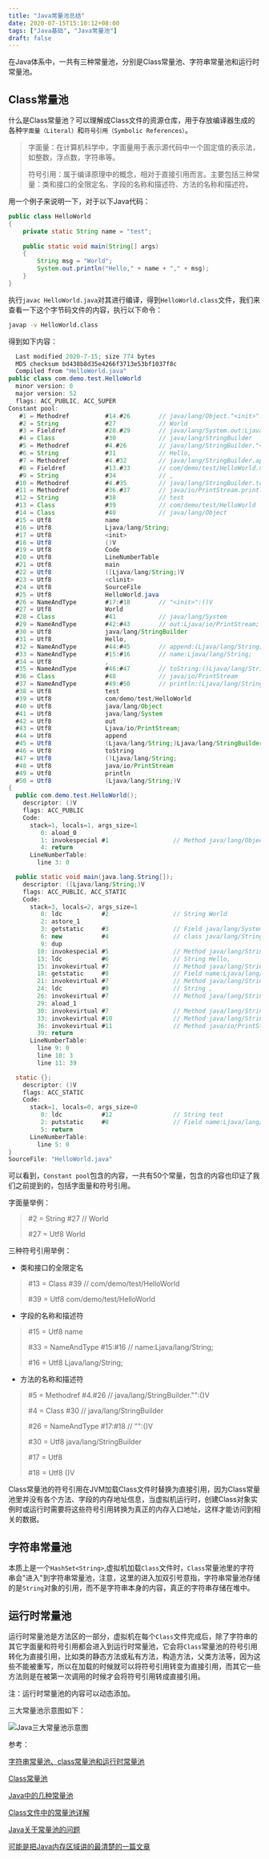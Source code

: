 ```yaml
---
title: "Java常量池总结"
date: 2020-07-15T15:10:12+08:00
tags: ["Java基础", "Java常量池"]
draft: false
---
```


在Java体系中，一共有三种常量池，分别是Class常量池、字符串常量池和运行时常量池。

## Class常量池

什么是Class常量池？可以理解成Class文件的资源仓库，用于存放编译器生成的各种`字面量（Literal）`和`符号引用（Symbolic References）`。

> 字面量：在计算机科学中，字面量用于表示源代码中一个固定值的表示法，如整数，浮点数，字符串等。
>
> 符号引用：属于编译原理中的概念，相对于直接引用而言。主要包括三种常量：类和接口的全限定名、字段的名称和描述符、方法的名称和描述符。

用一个例子来说明一下，对于以下Java代码：

```java
public class HelloWorld
{
    private static String name = "test";
    
    public static void main(String[] args)
    {
        String msg = "World";
        System.out.println("Hello," + name + "," + msg);
    }
}
```

执行`javac HelloWorld.java`对其进行编译，得到`HelloWorld.class`文件，我们来查看一下这个字节码文件的内容，执行以下命令：

```bash
javap -v HelloWorld.class
```

得到如下内容：

```java
  Last modified 2020-7-15; size 774 bytes
  MD5 checksum bd438b8d35e4266f3713e53bf1037f8c
  Compiled from "HelloWorld.java"
public class com.demo.test.HelloWorld
  minor version: 0
  major version: 52
  flags: ACC_PUBLIC, ACC_SUPER
Constant pool:
   #1 = Methodref          #14.#26        // java/lang/Object."<init>":()V
   #2 = String             #27            // World
   #3 = Fieldref           #28.#29        // java/lang/System.out:Ljava/io/PrintStream;
   #4 = Class              #30            // java/lang/StringBuilder
   #5 = Methodref          #4.#26         // java/lang/StringBuilder."<init>":()V
   #6 = String             #31            // Hello,
   #7 = Methodref          #4.#32         // java/lang/StringBuilder.append:(Ljava/lang/String;)Ljava/lang/StringBuilder;
   #8 = Fieldref           #13.#33        // com/demo/test/HelloWorld.name:Ljava/lang/String;
   #9 = String             #34            // ,
  #10 = Methodref          #4.#35         // java/lang/StringBuilder.toString:()Ljava/lang/String;
  #11 = Methodref          #36.#37        // java/io/PrintStream.println:(Ljava/lang/String;)V
  #12 = String             #38            // test
  #13 = Class              #39            // com/demo/test/HelloWorld
  #14 = Class              #40            // java/lang/Object
  #15 = Utf8               name
  #16 = Utf8               Ljava/lang/String;
  #17 = Utf8               <init>
  #18 = Utf8               ()V
  #19 = Utf8               Code
  #20 = Utf8               LineNumberTable
  #21 = Utf8               main
  #22 = Utf8               ([Ljava/lang/String;)V
  #23 = Utf8               <clinit>
  #24 = Utf8               SourceFile
  #25 = Utf8               HelloWorld.java
  #26 = NameAndType        #17:#18        // "<init>":()V
  #27 = Utf8               World
  #28 = Class              #41            // java/lang/System
  #29 = NameAndType        #42:#43        // out:Ljava/io/PrintStream;
  #30 = Utf8               java/lang/StringBuilder
  #31 = Utf8               Hello,
  #32 = NameAndType        #44:#45        // append:(Ljava/lang/String;)Ljava/lang/StringBuilder;
  #33 = NameAndType        #15:#16        // name:Ljava/lang/String;
  #34 = Utf8               ,
  #35 = NameAndType        #46:#47        // toString:()Ljava/lang/String;
  #36 = Class              #48            // java/io/PrintStream
  #37 = NameAndType        #49:#50        // println:(Ljava/lang/String;)V
  #38 = Utf8               test
  #39 = Utf8               com/demo/test/HelloWorld
  #40 = Utf8               java/lang/Object
  #41 = Utf8               java/lang/System
  #42 = Utf8               out
  #43 = Utf8               Ljava/io/PrintStream;
  #44 = Utf8               append
  #45 = Utf8               (Ljava/lang/String;)Ljava/lang/StringBuilder;
  #46 = Utf8               toString
  #47 = Utf8               ()Ljava/lang/String;
  #48 = Utf8               java/io/PrintStream
  #49 = Utf8               println
  #50 = Utf8               (Ljava/lang/String;)V
{
  public com.demo.test.HelloWorld();
    descriptor: ()V
    flags: ACC_PUBLIC
    Code:
      stack=1, locals=1, args_size=1
         0: aload_0
         1: invokespecial #1                  // Method java/lang/Object."<init>":()V
         4: return
      LineNumberTable:
        line 3: 0

  public static void main(java.lang.String[]);
    descriptor: ([Ljava/lang/String;)V
    flags: ACC_PUBLIC, ACC_STATIC
    Code:
      stack=3, locals=2, args_size=1
         0: ldc           #2                  // String World
         2: astore_1
         3: getstatic     #3                  // Field java/lang/System.out:Ljava/io/PrintStream;
         6: new           #4                  // class java/lang/StringBuilder
         9: dup
        10: invokespecial #5                  // Method java/lang/StringBuilder."<init>":()V
        13: ldc           #6                  // String Hello,
        15: invokevirtual #7                  // Method java/lang/StringBuilder.append:(Ljava/lang/String;)Ljava/lang/StringBuilder;
        18: getstatic     #8                  // Field name:Ljava/lang/String;
        21: invokevirtual #7                  // Method java/lang/StringBuilder.append:(Ljava/lang/String;)Ljava/lang/StringBuilder;
        24: ldc           #9                  // String ,
        26: invokevirtual #7                  // Method java/lang/StringBuilder.append:(Ljava/lang/String;)Ljava/lang/StringBuilder;
        29: aload_1
        30: invokevirtual #7                  // Method java/lang/StringBuilder.append:(Ljava/lang/String;)Ljava/lang/StringBuilder;
        33: invokevirtual #10                 // Method java/lang/StringBuilder.toString:()Ljava/lang/String;
        36: invokevirtual #11                 // Method java/io/PrintStream.println:(Ljava/lang/String;)V
        39: return
      LineNumberTable:
        line 9: 0
        line 10: 3
        line 11: 39

  static {};
    descriptor: ()V
    flags: ACC_STATIC
    Code:
      stack=1, locals=0, args_size=0
         0: ldc           #12                 // String test
         2: putstatic     #8                  // Field name:Ljava/lang/String;
         5: return
      LineNumberTable:
        line 5: 0
}
SourceFile: "HelloWorld.java"

```

可以看到，`Constant pool`包含的内容，一共有50个常量，包含的内容也印证了我们之前提到的，包括字面量和符号引用。

字面量举例：                  

> #2 = String             #27            // World
>
>  #27 = Utf8               World

三种符号引用举例：

- 类和接口的全限定名

> #13 = Class              #39            // com/demo/test/HelloWorld
>
> #39 = Utf8               com/demo/test/HelloWorld

- 字段的名称和描述符

> #15 = Utf8               name
>
> #33 = NameAndType        #15:#16        // name:Ljava/lang/String;
>
> #16 = Utf8               Ljava/lang/String;

- 方法的名称和描述符

> #5 = Methodref          #4.#26         // java/lang/StringBuilder."<init>":()V
>
> #4 = Class              #30            // java/lang/StringBuilder
>
> #26 = NameAndType        #17:#18        // "<init>":()V
>
>  #30 = Utf8               java/lang/StringBuilder
>
> #17 = Utf8               <init>
>
>  #18 = Utf8               ()V

Class常量池的符号引用在JVM加载Class文件时替换为直接引用，因为Class常量池里并没有各个方法、字段的内存地址信息，当虚拟机运行时，创建Class对象实例时或运行时需要将这些符号引用转换为真正的内存入口地址，这样才能访问到相关的数据。

## 字符串常量池

本质上是一个`HashSet<String>`,虚拟机加载`Class`文件时，`Class`常量池里的字符串会"进入"到字符串常量池，注意，这里的进入加双引号意指，字符串常量池存储的是`String`对象的引用，而不是字符串本身的内容，真正的字符串存储在堆中。

## 运行时常量池

运行时常量池是方法区的一部分，虚拟机在每个`Class`文件完成后，除了字符串的其它字面量和符号引用都会进入到运行时常量池，它会将`Class`常量池的符号引用转化为直接引用，比如类的静态方法或私有方法，构造方法，父类方法等，因为这些不能被重写，所以在加载的时候就可以将符号引用转变为直接引用，而其它一些方法则是在被第一次调用的时候才会将符号引用转成直接引用。

注：运行时常量池的内容可以动态添加。

三大常量池示意图如下：

![Java三大常量池示意图](/java/img/Java常量池的区别.png)

参考：

[字符串常量池、class常量池和运行时常量池](https://blog.csdn.net/qq_26222859/article/details/73135660)

[Class常量池](https://hollischuang.github.io/toBeTopJavaer/#/basics/java-basic/class-contant-pool)

[Java中的几种常量池](https://blog.csdn.net/chenkaibsw/article/details/80848069)

[Class文件中的常量池详解](https://blog.csdn.net/luanlouis/article/details/39960815)

[Java关于常量池的问题](https://www.zhihu.com/question/55328596/answer/144027981)

[可能是把Java内存区域讲的最清楚的一篇文章](https://zhuanlan.zhihu.com/p/42717913)


